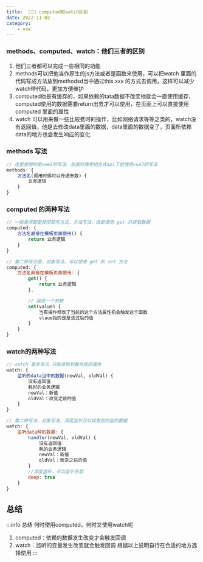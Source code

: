 ```yaml
---
title: （三）computed和watch区别
date: 2022-11-02
category:
    - vue
---
```


### methods、computed、watch：他们三者的区别
1. 他们三者都可以完成一些相同的功能
2. methods可以把他当作原生的js方法或者是函数来使用，可以把watch 里面的代码写成方法放到methodsd当中通过this.xxx 的方式去调用，这样可以减少watch带代码，更加方便维护
3. computed他是有缓存的，如果依赖的tata数据不改变他就会一直使用缓存，computed使用的数据需要return出去才可以使用，在页面上可以直接使用computed 里面的属性
3. watch 可以用来做一些比较费时的操作，比如网络请求等等之类的，watch没有返回值，他是去修改data里面的数据，data里面的数据变了，页面所依赖data的地方也会发生响应的变化

### methods 写法
```js
// 这里使用的是vue2的写法，后面时使用组合式api了就使用vue3的写法
methods: {
    方法名(调用时候可以传递参数) {
        业务逻辑
    }
}
```

### computed 的两种写法
```js
// 一般需求都是使用简写方式，方法写法，就是使用 get 只读取数据
computed: {
    方法名直接在模板页面使用() {
        return 业务逻辑
    }
}

// 第二种写法是，对象写法，可以使用 get 和 set 方法
computed: {
    方法名直接在模板页面使用: {
        get() {
            return 业务逻辑
        },

        // 接受一个参数
        set(value) {
            当有操作修改了当前的这个方法属性机会触发这个函数
            vlaue指的是是该过后的值
        }
    }
}
```


### watch的两种写法
```js
// watch 基本写法 只能读取到最外层的属性
watch: {
    监听的data当中的数据(newVal, oldVal) {
        没有返回值
        耗时的业务逻辑
        newVal：新值
        oldVal：改变之前的值
    }
}

// 第二种写法，对象写法，深度监听可以读取到内层的数据
watch: {
    监听data种的数据: {
        handler(newVal, oldVal) {
            没有返回值
            耗的业务逻辑
            newVal：新值
            oldVal：改变之前的值
        }
        //深度监听，可以监听多层
        deep: true
    }
}
```

## 总结
:::info 总结
何时使用computed，何时又使用watch呢
1. computed：依赖的数据发生改变才会触发回调
2. watch：监听的变量发生改变就会触发回调
根据以上说明自行在合适的地方选择使用
:::